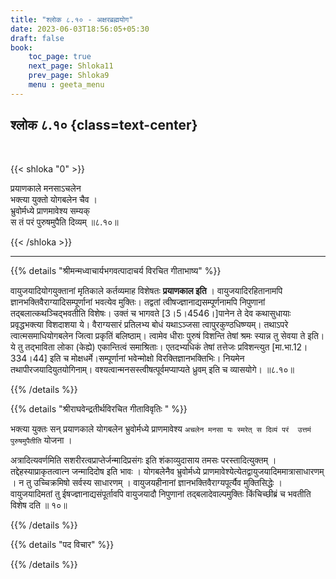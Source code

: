```yaml
---
title: "श्लोक ८.१० - अक्षरब्रह्मयोग"
date: 2023-06-03T18:56:05+05:30
draft: false
book:
    toc_page: true
    next_page: Shloka11
    prev_page: Shloka9
    menu : geeta_menu
---
```




## श्लोक ८.१० {class=text-center}

<br/>

{{< shloka  "0"  >}}

प्रयाणकाले मनसाऽचलेन  
भक्त्या युक्तो योगबलेन चैव ।    
भ्रुवोर्मध्ये प्राणमावेश्य सम्यक्   
स तं परं पुरुषमुपैति दिव्यम् ॥८.१०॥

{{< /shloka >}}

---


{{% details "श्रीमन्मध्वाचार्यभगवत्पादाचर्य विरचित  गीताभाष्य" %}}

वायुजयादियोगयुक्तानां मृतिकाले कर्तव्यमाह विशेषतः
**प्रयाणकाल इति** । वायुजयादिरहितानामपि 
ज्ञानभक्तिवैराग्यादिसम्पूर्णानां भवत्येव मुक्तिः। 
तद्वतां त्वीषज्ज्ञानाद्यसम्पूर्णनामपि निपुणानां 
तद्बलात्कथञ्चिद्भवतीति विशेषः। उक्तं च भागवते 
[3।5।4546।]पानेन ते देव कथासुधायाः प्रवृद्धभक्त्या 
विशदाशया ये। वैराग्यसारं प्रतिलभ्य बोधं यथाऽञ्जसा 
त्वापुरकुण्ठधिष्ण्यम्। तथाऽपरे त्वात्मसमाधियोगबलेन 
जित्वा प्रकृतिं बलिष्ठाम्। त्वामेव धीराः पुरुषं विशन्ति 
तेषां श्रमः स्यान्न तु सेवया ते इति।ये तु तद्भाविता 
लोका (केह्ये) एकान्तित्वं समाश्रिताः। एतदभ्यधिकं तेषां 
तत्तेजः प्रविशन्त्युत [मा.भा.12।334।44] इति च 
मोक्षधर्मे।सम्पूर्णानां भवेन्मोक्षो 
विरक्तिज्ञानभक्तिभिः। नियमेन तथापीरजयादियुतयोगिनाम्। 
वश्यत्वान्मनसस्त्वीषत्पूर्वमप्याप्यते ध्रुवम् इति च 
व्यासयोगे। ॥८.१०॥

{{% /details %}}



{{% details "श्रीराघवेन्द्रतीर्थविरचित गीताविवृतिः " %}}

भक्त्या युक्तः सन्‌ प्रयाणकाले योगबलेन भ्रुवोर्मध्ये 
प्राणमावेश्य 
`अचलेन मनसा यः स्मरेत्‌ स दिव्यं परं  उत्तमं पुरुषमुपैतीति` योजना ।  

अत्रादित्यवर्णमिति सशरीरत्वप्राप्तेर्जन्मादिप्रसंगः 
इति शंकाव्युदासाय तमसः 
परस्तादित्युक्तम्‌ । तद्देहस्याप्राकृतत्वात्न 
जन्मादिदोष इति भावः । 
योगबलेनैव भ्रुवोर्मध्ये 
प्राणमावेश्येत्येतद्वायुजयादिममात्रासाधारणम्‌ । 
न तु उच्चिक्रमिषो सर्वस्य साधारणम्‌ । 
वायुजयहीनानां ज्ञानभक्तिवैराग्यपूर्त्यैव 
मुक्तिसिद्धेः । वायुजयादिमतां तु
ईषज्ज्ञानाद्यसंपूर्तावपि वायुजयादौ निपुणानां 
तद्बलादेवाल्पमुक्तिः
किंचिच्छीब्रं च भवतीति विशेष दति ॥ १०॥

{{% /details %}}



{{% details "पद विचार" %}}


{{% /details %}}
